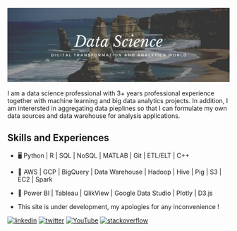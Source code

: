 ![](https://github.com/iamnatapong55/iamnatapong55/blob/main/Banner.jpg)


I am a data science professional with 3+ years professional experience together with machine learning and big data analytics projects. In addition, I am interersted in aggregating data pieplines so that I can formulate my own data sources and data warehouse for analysis applications. 

## Skills and Experiences
* 🖥 Python | R | SQL | NoSQL | MATLAB | Git | ETL/ELT | C++
* 💾 AWS | GCP | BigQuery | Data Warehouse | Hadoop | Hive | Pig | S3 | EC2 | Spark 
* 🌅 Power BI | Tableau | QlikView | Google Data Studio | Plotly | D3.js

* This site is under development, my apologies for any inconvenience !

[<img src='https://cdn.jsdelivr.net/npm/simple-icons@3.0.1/icons/linkedin.svg' alt='linkedin' height='40'>](https://www.linkedin.com/in/https://www.linkedin.com/in/natapongsornprom//)  [<img src='https://cdn.jsdelivr.net/npm/simple-icons@3.0.1/icons/twitter.svg' alt='twitter' height='40'>](https://twitter.com/https://twitter.com/iambank345) [<img src='https://cdn.jsdelivr.net/npm/simple-icons@3.0.1/icons/youtube.svg' alt='YouTube' height='40'>](https://www.youtube.com/channel/bank) [<img src='https://cdn.jsdelivr.net/npm/simple-icons@3.0.1/icons/stackoverflow.svg' alt='stackoverflow' height='40'>](https://stackoverflow.com/users/bank) 





